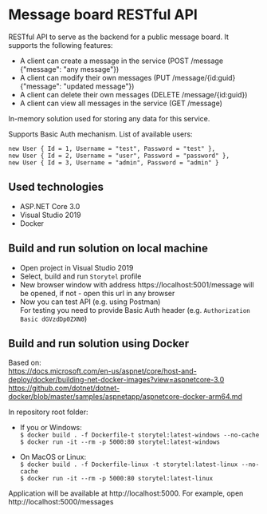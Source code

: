 # Message board RESTful API

RESTful API to serve as the backend for a public message board. It supports the following features:
  - A client can create a message in the service (POST /message {"message": "any message"})
  - A client can modify their own messages (PUT /message/{id:guid} {"message": "updated message"})
  - A client can delete their own messages (DELETE /message/{id:guid})
  - A client can view all messages in the service (GET /message)

In-memory solution used for storing any data for this service. 

Supports Basic Auth mechanism. List of available users: 
```
new User { Id = 1, Username = "test", Password = "test" },
new User { Id = 2, Username = "user", Password = "password" },
new User { Id = 3, Username = "admin", Password = "admin" }
```            

## Used technologies

- ASP.NET Core 3.0
- Visual Studio 2019
- Docker

## Build and run solution on local machine

- Open project in Visual Studio 2019
- Select, build and run `Storytel` profile
- New browser window with address https://localhost:5001/message will be opened, if not - open this url in any browser
- Now you can test API (e.g. using Postman)  
For testing you need to provide Basic Auth header (e.g. `Authorization Basic dGVzdDp0ZXN0`)

## Build and run solution using Docker

Based on:  
https://docs.microsoft.com/en-us/aspnet/core/host-and-deploy/docker/building-net-docker-images?view=aspnetcore-3.0
https://github.com/dotnet/dotnet-docker/blob/master/samples/aspnetapp/aspnetcore-docker-arm64.md </br>

In repository root folder:

- If you or Windows:   
`$ docker build . -f Dockerfile-t storytel:latest-windows --no-cache`   
`$ docker run -it --rm -p 5000:80 storytel:latest-windows`

- On MacOS or Linux:  
`$ docker build . -f Dockerfile-linux -t storytel:latest-linux --no-cache`    
`$ docker run -it --rm -p 5000:80 storytel:latest-linux`

Application will be available at http://localhost:5000. For example, open http://localhost:5000/messages
